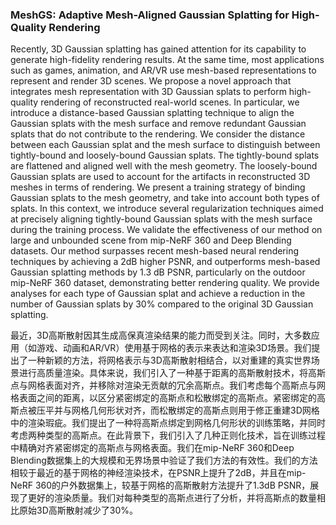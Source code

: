 ### MeshGS: Adaptive Mesh-Aligned Gaussian Splatting for High-Quality Rendering

Recently, 3D Gaussian splatting has gained attention for its capability to generate high-fidelity rendering results. At the same time, most applications such as games, animation, and AR/VR use mesh-based representations to represent and render 3D scenes. We propose a novel approach that integrates mesh representation with 3D Gaussian splats to perform high-quality rendering of reconstructed real-world scenes. In particular, we introduce a distance-based Gaussian splatting technique to align the Gaussian splats with the mesh surface and remove redundant Gaussian splats that do not contribute to the rendering. We consider the distance between each Gaussian splat and the mesh surface to distinguish between tightly-bound and loosely-bound Gaussian splats. The tightly-bound splats are flattened and aligned well with the mesh geometry. The loosely-bound Gaussian splats are used to account for the artifacts in reconstructed 3D meshes in terms of rendering. We present a training strategy of binding Gaussian splats to the mesh geometry, and take into account both types of splats. In this context, we introduce several regularization techniques aimed at precisely aligning tightly-bound Gaussian splats with the mesh surface during the training process. We validate the effectiveness of our method on large and unbounded scene from mip-NeRF 360 and Deep Blending datasets. Our method surpasses recent mesh-based neural rendering techniques by achieving a 2dB higher PSNR, and outperforms mesh-based Gaussian splatting methods by 1.3 dB PSNR, particularly on the outdoor mip-NeRF 360 dataset, demonstrating better rendering quality. We provide analyses for each type of Gaussian splat and achieve a reduction in the number of Gaussian splats by 30% compared to the original 3D Gaussian splatting.

最近，3D高斯散射因其生成高保真渲染结果的能力而受到关注。同时，大多数应用（如游戏、动画和AR/VR）使用基于网格的表示来表达和渲染3D场景。我们提出了一种新颖的方法，将网格表示与3D高斯散射相结合，以对重建的真实世界场景进行高质量渲染。具体来说，我们引入了一种基于距离的高斯散射技术，将高斯点与网格表面对齐，并移除对渲染无贡献的冗余高斯点。我们考虑每个高斯点与网格表面之间的距离，以区分紧密绑定的高斯点和松散绑定的高斯点。紧密绑定的高斯点被压平并与网格几何形状对齐，而松散绑定的高斯点则用于修正重建3D网格中的渲染瑕疵。我们提出了一种将高斯点绑定到网格几何形状的训练策略，并同时考虑两种类型的高斯点。在此背景下，我们引入了几种正则化技术，旨在训练过程中精确对齐紧密绑定的高斯点与网格表面。我们在mip-NeRF 360和Deep Blending数据集上的大规模和无界场景中验证了我们方法的有效性。我们的方法相较于最近的基于网格的神经渲染技术，在PSNR上提升了2dB，并且在mip-NeRF 360的户外数据集上，较基于网格的高斯散射方法提升了1.3dB PSNR，展现了更好的渲染质量。我们对每种类型的高斯点进行了分析，并将高斯点的数量相比原始3D高斯散射减少了30%。
